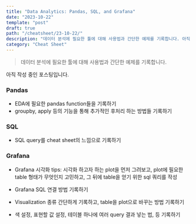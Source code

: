 ```yaml
---
title: "Data Analytics: Pandas, SQL, and Grafana"
date: "2023-10-22"
template: "post"
draft: true
path: "/cheatsheet/23-10-22/"
description: "데이터 분석에 필요한 툴에 대해 사용법과 간단한 예제를 기록합니다. 아직 작성 중인 포스팅입니다. EDA에 필요한 pandas function들을 기록하기. groupby, apply 등의 기능을 통해 추가적인 후처리 하는 방법들 기록하기. SQL query를 cheat sheet의 느낌으로 기록하기. Grafana SQL 연결 방법 기록하기."
category: "Cheat Sheet"
---
```


>  데이터 분석에 필요한 툴에 대해 사용법과 간단한 예제를 기록합니다.

아직 작성 중인 포스팅입니다.

### Pandas

- EDA에 필요한 pandas function들을 기록하기
- groupby, apply 등의 기능을 통해 추가적인 후처리 하는 방법들 기록하기

### SQL

- SQL query를 cheat sheet의 느낌으로 기록하기

### Grafana

- Grafana 시각화 tips: 시각화 하고자 하는 plot을 먼저 그려보고, plot에 필요한 table 형태가 무엇인지 고민하고, 그 뒤에 table을 얻기 위한 sql 쿼리를 작성

- Grafana SQL 연결 방법 기록하기
- Visualization 종류 간단하게 기록하고, table을 plot으로 바꾸는 방법 기록하기
- 색 설정, 표현할 값 설정, 테이블 하나에 여러 query 결과 넣는 법, 등 기록하기

